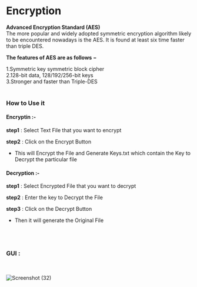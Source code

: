 # Encryption

**Advanced Encryption Standard (AES)**<br>
The more popular and widely adopted symmetric encryption algorithm likely to be encountered nowadays is the AES. It is found at least six time faster than triple DES.

**The features of AES are as follows −**

1.Symmetric key symmetric block cipher<br>
2.128-bit data, 128/192/256-bit keys<br>
3.Stronger and faster than Triple-DES<br>
<br>
<h3>How to Use it</h3>

<h4>Encryptin :- </h4>

**step1**
: Select Text File that you want to encrypt

**step2**
: Click on the Encrypt Button<br>
- This will Encrypt the File and Generate Keys.txt which contain the Key to Decrypt the particular file<br>

<h4>Decryption :- </h4>


**step1**
: Select Encrypted File that you want to decrypt<br>


**step2**
: Enter the key to Decrypt the File<br>

**step3**
: Click on the Decrypt Button <br>
* Then it will generate the Original File

<br><br>
<h3>GUI :</h3>

<br>


![Screenshot (32)](https://user-images.githubusercontent.com/82793670/148498390-7ec1cb27-afde-4226-aea3-13f3a8547a7d.png)
